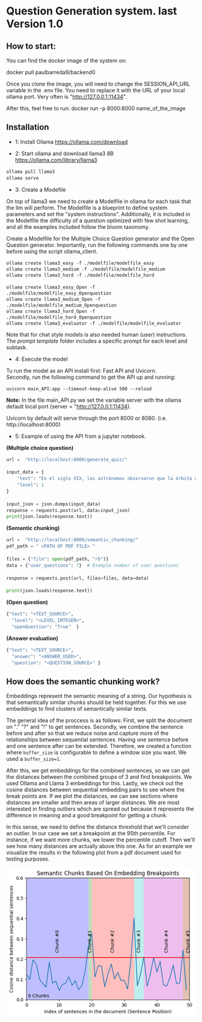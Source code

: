 # Question Generation system. last Version 1.0

## How to start:
You can find the docker image of the system on:

docker pull paulbarreda9/backend0

Once you clone the image, you will need to change the SESSION_API_URL variable in the .env file. You need to replace it with the URL of your local ollama port. Very often is "http://127.0.0.1:11434".

After this, feel free to run: docker run -p 8000:8000 name_of_the_image



## Installation
- 1: Install Ollama
https://ollama.com/download

- 2: Start ollama and download llama3 8B
https://ollama.com/library/llama3

```python
ollama pull llama3
ollama serve
```
- 3: Create a Modefile

On top of llama3 we need to create a Modelfile in ollama for each task that the llm will perform. The Modelfile is a blueprint to define system parameters and set the "system instructions". Additionally, it is included in the Modelfile the difficulty of a question optimized with few shot learning, and all the examples included follow the bloom taxonomy. 

Create a Modelfile for the Multiple Choice Question generator and the Open Question generator. Importantly, run the following commands one by one before using the script ollama_client. 

```
ollama create llama3_easy -f ./modelfile/modelfile_easy
ollama create llama3_medium -f ./modelfile/modelfile_medium
ollama create llama3_hard -f ./modelfile/modelfile_hard

ollama create llama3_easy_Open -f ./modelfile/modelfile_easy_Openquestion
ollama create llama3_medium_Open -f ./modelfile/modelfile_medium_Openquestion
ollama create llama3_hard_Open -f ./modelfile/modelfile_hard_Openquestion
ollama create llama3_evaluator -f ./modelfile/modelfile_evaluator
```

Note that for chat style models is also needed human (user) instructions. The *prompt template* folder includes a specific prompt for each level and subtask.

- 4: Execute the model

Tu run the model as an API install first: Fast API and Uvicorn.  
Secondly, run the following command to get the API up and running:

```
uvicorn main_API:app --timeout-keep-alive 500 --reload  
```

<b>Note:</b> 
In the file main_API.py we set the variable server with the ollama default local port (server = "http://127.0.0.1:11434).


Uvicorn by default will serve through the port 8000 or 8080. (i.e. http://localhost:8000)

- 5: Example of using the API from a jupyter notebook. 

<b>(Multiple choice question)</b>

```python
url =  "http://localhost:8000/generate_quiz/"

input_data = {
    "text": "En el siglo XIX, los astrónomos observaron que la órbita de Urano no seguía exactamente las leyes del movimiento planetario establecidas por Isaac Newton. Urbain Le Verrier en Francia y John Couch Adams en Inglaterra realizaron cálculos independientes para predecir la existencia y la posición de un planeta más allá de Urano que podría explicar esas perturbaciones. Finalmente, en 1846, el astrónomo Johann Gottfried Galle, en Berlín, observó Neptuno cerca de la posición predicha por Le Verrier y Adams. Este descubrimiento validó la teoría de la gravitación de Newton y demostró la utilidad de las matemáticas en la predicción de fenómenos astronómicos.",
    "level": 1
}

input_json = json.dumps(input_data)
response = requests.post(url, data=input_json)
print(json.loads(response.text)) 
```

<b>(Semantic chunking)</b>

```python
url =  "http://localhost:8000/semantic_chunking/"
pdf_path = " <PATH OF PDF FILE> "

files = {"file": open(pdf_path, "rb")}
data = {"user_questions": 7}  # Example number of user questions

response = requests.post(url, files=files, data=data)

print(json.loads(response.text)) 
```

<b>(Open question)</b>

```python
{"text": "<TEXT_SOURCE>",
  "level": "<LEVEL_INTEGER>",
  "openQuestion": "True"  }
```

<b>(Answer evaluation)</b>

```python
{"text": "<TEXT_SOURCE>",
  "answer": "<ANSWER_USER>",
  "question": "<QUESTION_SOURCE>" }
```

## How does the semantic chunking work?

Embeddings represent the semantic meaning of a string. Our hypothesis is that semantically similar chunks should be held together. For this we use embeddings to find clusters of semantically similar texts.

The general idea of the proccess is as follows:
First, we split the document on "." "?" and "!" to get sentences. Secondly, we combine the sentence before and after so that we reduce noise and capture more of the relationships between sequential sentences. Having one sentence before and one sentence after can be extended. Therefore, we created a function where `buffer_size` is configurable to define a window size you want. We used a `buffer_size=1`. 

After this, we get embeddings for the combined sentences, so we can get the distances between the combined groups of 3 and find breakpoints. We used Ollama and Llama 3 embeddings for this. Lastly, we check out the cosine distances between sequential embedding pairs to see where the break points are. If we plot the distances, we can see sections where distances are smaller and then areas of larger distances. We are most interested in finding outliers which are spread out because it represents the difference in meaning and a good breakpoint for getting a chunk.

In this sense, we need to define the distance threshold that we'll consider an outlier. In our case we set a breakpoint at the 95th percentile. For instance, if we want more chunks, we lower the percentile cutoff. Then we'll see how many distances are actually above this one. As for an example we visualize the results in the following plot from a pdf document used for testing purposes. 

![Answer results Image](Semantic_chunking.png)
